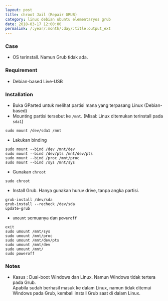 ```yaml
---
layout: post
title: chroot Jail (Repair GRUB)
category: linux debian ubuntu elementaryos grub
date: 2018-03-17 12:00:00
permalink: /:year/:month/:day/:title:output_ext
---
```

### Case
* OS terinstall. Namun Grub tidak ada.

### Requirement
* Debian-based Live-USB

### Installation
* Buka GParted untuk melihat partisi mana yang terpasang Linux (Debian-based)
* Mounting partisi tersebut ke `/mnt`. (Misal: Linux ditemukan terinstall pada `sda1`)

```
sudo mount /dev/sda1 /mnt
```
* Lakukan binding

```
sudo mount --bind /dev /mnt/dev
sudo mount --bind /dev/pts /mnt/dev/pts
sudo mount --bind /proc /mnt/proc
sudo mount --bind /sys /mnt/sys
```
* Gunakan `chroot`

```
sudo chroot
```

* Install Grub. Hanya gunakan huruv drive, tanpa angka partisi.

```
grub-install /dev/sda
grub-install --recheck /dev/sda
update-grub
```

* `umount` semuanya dan `poweroff`

```
exit
sudo umount /mnt/sys
sudo umount /mnt/proc
sudo umount /mnt/dev/pts
sudo umount /mnt/dev
sudo umount /mnt/
sudo poweroff
```

### Notes
* Kasus : Dual-boot Windows dan Linux. Namun Windows tidak tertera pada Grub.  
Apabila sudah berhasil masuk ke dalam Linux, namun tidak ditemui Windows pada Grub, kembali install Grub saat di dalam Linux.
